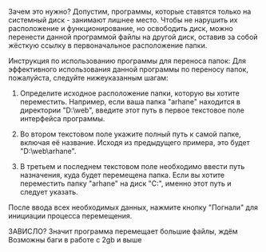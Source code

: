Зачем это нужно? Допустим, программы, которые ставятся только на системный диск - занимают лишнее место. Чтобы не нарушить их расположение и функционирование, но освободить диск, можно перенести данной программой файлы на другой диск, оставив за собой жёсткую ссылку в первоначальное расположение папки.

Инструкция по использованию программы для переноса папок:
Для эффективного использования данной программы по переносу папок, пожалуйста, следуйте нижеуказанным шагам:

1. Определите исходное расположение папки, которую вы хотите переместить. Например, если ваша папка "arhane" находится в директории "D:\web", введите этот путь в первое текстовое поле интерфейса программы.

2. Во втором текстовом поле укажите полный путь к самой папке, включая её название. Исходя из предыдущего примера, это будет "D:\web\arhane".

3. В третьем и последнем текстовом поле необходимо ввести путь назначения, куда будет перемещена папка. Если вы хотите переместить папку "arhane" на диск "C:\", именно этот путь и следует указать.

После ввода всех необходимых данных, нажмите кнопку "Погнали" для инициации процесса перемещения.

ЗАВИСЛО? Значит программа перемещает большие файлы, ждём
Возможны баги в работе с 2gb и выше


